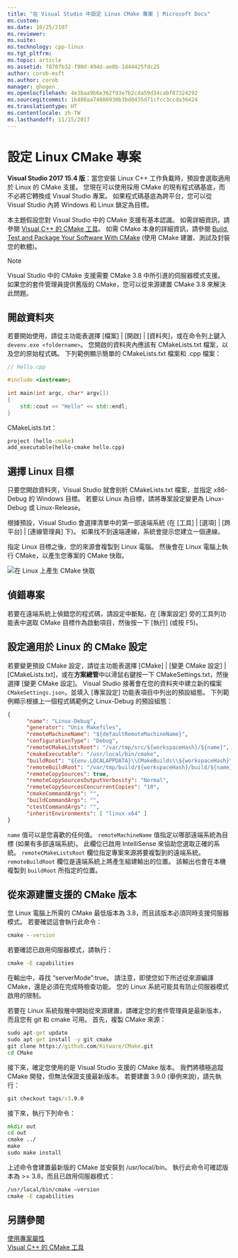 ```yaml
---
title: "在 Visual Studio 中設定 Linux CMake 專案 | Microsoft Docs"
ms.custom: 
ms.date: 10/25/2107
ms.reviewer: 
ms.suite: 
ms.technology: cpp-linux
ms.tgt_pltfrm: 
ms.topic: article
ms.assetid: f8707b32-f90d-494d-ae0b-1d44425fdc25
author: corob-msft
ms.author: corob
manager: ghogen
ms.openlocfilehash: 4e3baa9b6e362f93e7b2cda59d34cabf87324292
ms.sourcegitcommit: 1b480aa74886930b3bd0435d71cfcc3ccda36424
ms.translationtype: HT
ms.contentlocale: zh-TW
ms.lasthandoff: 11/15/2017
---
```

# <a name="configure-a-linux-cmake-project"></a>設定 Linux CMake 專案
  
**Visual Studio 2017 15.4 版**：當您安裝 Linux C++ 工作負載時，預設會選取適用於 Linux 的 CMake 支援。 您現在可以使用採用 CMake 的現有程式碼基底，而不必將它轉換成 Visual Studio 專案。 如果程式碼基底為跨平台，您可以從 Visual Studio 內將 Windows 和 Linux 鎖定為目標。 

本主題假設您對 Visual Studio 中的 CMake 支援有基本認識。 如需詳細資訊，請參閱 [Visual C++ 的 CMake 工具](../ide/cmake-tools-for-visual-cpp.md)。 如需 CMake 本身的詳細資訊，請參閱 [Build, Test and Package Your Software With CMake](https://cmake.org/) (使用 CMake 建置、測試及封裝您的軟體)。

> [!NOTE] 
> Visual Studio 中的 CMake 支援需要 CMake 3.8 中所引進的伺服器模式支援。 如果您的套件管理員提供舊版的 CMake，您可以從來源建置 CMake 3.8 來解決此問題。



## <a name="open-a-folder"></a>開啟資料夾
若要開始使用，請從主功能表選擇 [檔案] | [開啟] | [資料夾]，或在命令列上鍵入 `devenv.exe <foldername>`。 您開啟的資料夾內應該有 CMakeLists.txt 檔案，以及您的原始程式碼。
下列範例顯示簡單的 CMakeLists.txt 檔案和 .cpp 檔案：

```cpp
// Hello.cpp

#include <iostream>;
 
int main(int argc, char* argv[])
{
    std::cout << "Hello" << std::endl;
}
```

CMakeLists.txt： 
```cmd
project (hello-cmake)
add_executable(hello-cmake hello.cpp)
```

## <a name="choose-a-linux-target"></a>選擇 Linux 目標
只要您開啟資料夾，Visual Studio 就會剖析 CMakeLists.txt 檔案，並指定 x86-Debug 的 Windows 目標。 若要以 Linux 為目標，請將專案設定變更為 Linux-Debug 或 Linux-Release。

根據預設，Visual Studio 會選擇清單中的第一部遠端系統 (在 [工具] | [選項] | [跨平台] | [連線管理員] 下)。 如果找不到遠端連線，系統會提示您建立一個連線。

指定 Linux 目標之後，您的來源會複製到 Linux 電腦。 然後會在 Linux 電腦上執行 CMake，以產生您專案的 CMake 快取。  

![在 Linux 上產生 CMake 快取](media/cmake-linux-1.png "在 Linux 上產生 CMake 快取")  

## <a name="debug-the-project"></a>偵錯專案  
若要在遠端系統上偵錯您的程式碼，請設定中斷點，在 [專案設定] 旁的工具列功能表中選取 CMake 目標作為啟動項目，然後按一下 [執行] (或按 F5)。

## <a name="configure-cmake-settings-for-linux"></a>設定適用於 Linux 的 CMake 設定
若要變更預設 CMake 設定，請從主功能表選擇 [CMake] | [變更 CMake 設定] | [CMakeLists.txt]，或在**方案總管**中以滑鼠右鍵按一下 CMakeSettings.txt，然後選擇 [變更 CMake 設定]。 Visual Studio 接著會在您的資料夾中建立新的檔案 `CMakeSettings.json`，並填入 [專案設定] 功能表項目中列出的預設組態。 下列範例顯示根據上一個程式碼範例之 Linux-Debug 的預設組態：

```json
{
      "name": "Linux-Debug",
      "generator": "Unix Makefiles",
      "remoteMachineName": "${defaultRemoteMachineName}",
      "configurationType": "Debug",
      "remoteCMakeListsRoot": "/var/tmp/src/${workspaceHash}/${name}",
      "cmakeExecutable": "/usr/local/bin/cmake",
      "buildRoot": "${env.LOCALAPPDATA}\\CMakeBuilds\\${workspaceHash}\\build\\${name}",
      "remoteBuildRoot": "/var/tmp/build/${workspaceHash}/build/${name}",
      "remoteCopySources": true,
      "remoteCopySourcesOutputVerbosity": "Normal",
      "remoteCopySourcesConcurrentCopies": "10",
      "cmakeCommandArgs": "",
      "buildCommandArgs": "",
      "ctestCommandArgs": "",
      "inheritEnvironments": [ "linux-x64" ]
}
```
`name` 值可以是您喜歡的任何值。 `remoteMachineName` 值指定以哪部遠端系統為目標 (如果有多部遠端系統)。 此欄位已啟用 IntelliSense 來協助您選取正確的系統。 `remoteCMakeListsRoot` 欄位指定專案來源將要複製到的遠端系統。 `remoteBuildRoot` 欄位是遠端系統上將產生組建輸出的位置。 該輸出也會在本機複製到 `buildRoot` 所指定的位置。

## <a name="building-a-supported-cmake-release-from-source"></a>從來源建置支援的 CMake 版本
您 Linux 電腦上所需的 CMake 最低版本為 3.8，而且該版本必須同時支援伺服器模式。 若要確認這會執行此命令：

```cmd
cmake --version
```

若要確認已啟用伺服器模式，請執行：

```cmd
cmake -E capabilities
```

在輸出中，尋找 “serverMode”:true。 請注意，即使您如下所述從來源編譯 CMake，還是必須在完成時檢查功能。 您的 Linux 系統可能具有防止伺服器模式啟用的限制。

若要在 Linux 系統殼層中開始從來源建置，請確定您的套件管理員是最新版本，而且您有 git 和 cmake 可用。 首先，複製 CMake 來源：

```cmd
sudo apt-get update
sudo apt-get install -y git cmake
git clone https://github.com/Kitware/CMake.git
cd CMake
```

接下來，確定您使用的是 Visual Studio 支援的 CMake 版本。 我們將積極追蹤 CMake 開發，但無法保證支援最新版本。 若要建置 3.9.0 (舉例來說)，請先執行：

```cmd
git checkout tags/v3.9.0
```

接下來，執行下列命令：

```cmd
mkdir out
cd out
cmake ../
make
sudo make install
```

上述命令會建置最新版的 CMake 並安裝到 /usr/local/bin。 執行此命令可確認版本為 >= 3.8，而且已啟用伺服器模式：

```cmd
/usr/local/bin/cmake –version
cmake -E capabilities
```

## <a name="see-also"></a>另請參閱
[使用專案屬性](../ide/working-with-project-properties.md)  
[Visual C++ 的 CMake 工具](../ide/cmake-tools-for-visual-cpp.md)